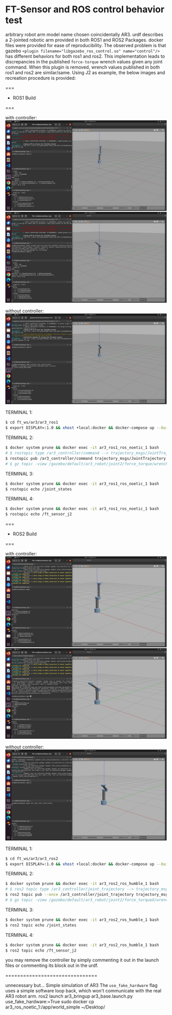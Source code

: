 FT-Sensor and ROS control behavior test 
===============================

arbitrary robot arm model name chosen coincidentally AR3. urdf describes a 2-jointed robotic arm provided in both ROS1 and ROS2 Packages. docker files were provided for ease of reproducibility. The observed problem is that gazebo `<plugin filename="libgazebo_ros_control.so" name="control"/>` has different behaviors for both ros1 and ros2. This implementation leads to discrepancies in the published `force-torque` wrench values given any joint command. When this plugin is removed, wrench values published in both ros1 and ros2 are similar/same. Using J2 as example, the below images and recreation procedure is provided:



===

- ROS1 Build

===

with controller:
![img](images/ros1_test/ros1_with_cntrlr_j1_0_j2_0.png)
![img](images/ros1_test/ros1_with_cntrlr_j1_0_j2_1.png)

without controller:
![img](images/ros1_test/ros1_without_cntrlr_j2_limit.png)


TERMINAL 1:
```bash
$ cd ft_ws/ar3/ar3_ros1
$ export DISPLAY=:1.0 && xhost +local:docker && docker-compose up --build
```

TERMINAL 2:
```bash
$ docker system prune && docker exec -it ar3_ros1_ros_noetic_1 bash
# $ rostopic type /ar3_controller/command --> trajectory_msgs/JointTrajectory
$ rostopic pub /ar3_controller/command trajectory_msgs/JointTrajectory '{joint_names: ["joint1","joint2"], points: [{positions:[0,1.0],velocities:[0,0.001],time_from_start: [3,0]}]}' -1
# $ gz topic -view /gazebo/default/ar3_robot/joint2/force_torque/wrench
```

TERMINAL 3:
```bash
$ docker system prune && docker exec -it ar3_ros1_ros_noetic_1 bash
$ rostopic echo /joint_states
```

TERMINAL 4:
```bash
$ docker system prune && docker exec -it ar3_ros1_ros_noetic_1 bash
$ rostopic echo /ft_sensor_j2
```




===

- ROS2 Build

===


with controller:
![img](images/ros2_test/ros2_with_cntrlr_j1_0_j2_0.png)
![img](images/ros2_test/ros2_with_cntrlr_j1_0_j2_1.png)

without controller:
![img](images/ros2_test/ros2_without_cntrlr_j2_limit.png)


TERMINAL 1:
```bash
$ cd ft_ws/ar3/ar3_ros2
$ export DISPLAY=:1.0 && xhost +local:docker && docker-compose up --build
```

TERMINAL 2:
```bash
$ docker system prune && docker exec -it ar3_ros2_ros_humble_1 bash
# $ ros2 topic type /ar3_controller/joint_trajectory --> trajectory_msgs/msg/JointTrajectory
$ ros2 topic pub --once /ar3_controller/joint_trajectory trajectory_msgs/JointTrajectory "{header: {stamp: {sec: 0, nanosec: 0}, frame_id: ''}, joint_names: ['joint1', 'joint2'], points: [{positions: [0.0, 1.0], velocities: [0.0, 0.001], time_from_start: {sec: 3, nanosec: 0}}]}"
# $ gz topic -view /gazebo/default/ar3_robot/joint2/force_torqueX/wrench
```

TERMINAL 3:
```bash
$ docker system prune && docker exec -it ar3_ros2_ros_humble_1 bash
$ ros2 topic echo /joint_states
```

TERMINAL 4:
```bash
$ docker system prune && docker exec -it ar3_ros2_ros_humble_1 bash
$ ros2 topic echo /ft_sensor_j2
```




you may remove the controller by simply commenting it out in the launch files or commenting its block out in the urdf.





===============================

unnecessary but... Simple simulation of AR3
The `use_fake_hardware` flag uses a simple software loop back, which won't
communicate with the real AR3 robot arm.
ros2 launch ar3_bringup ar3_base.launch.py use_fake_hardware:=True
sudo docker cp ar3_ros_noetic_1:/app/world_simple ~/Desktop/
